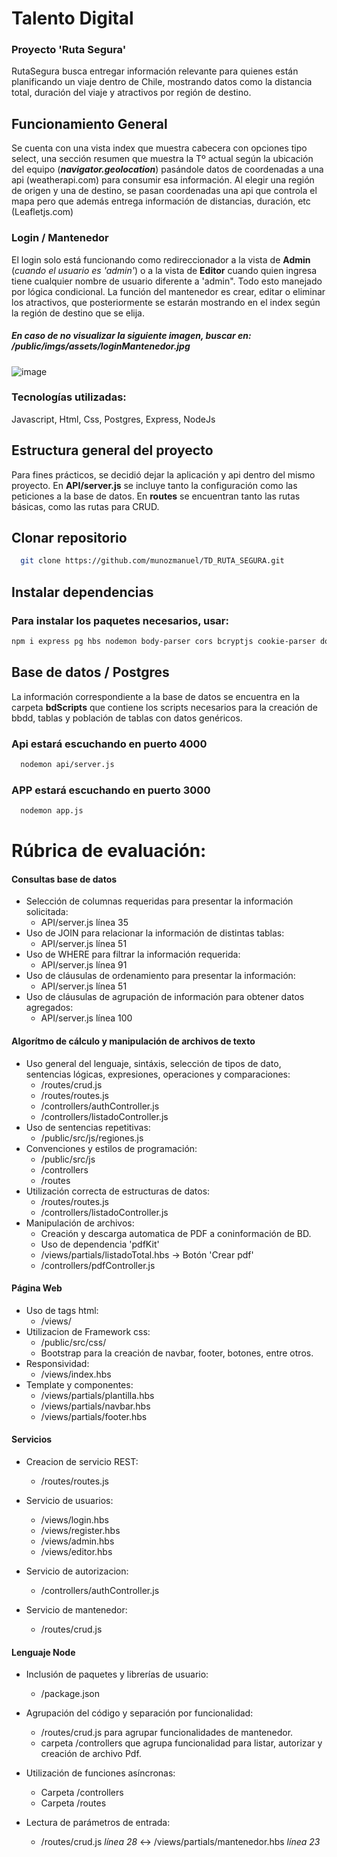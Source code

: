 # Talento Digital
### Proyecto 'Ruta Segura'
RutaSegura busca entregar información relevante para quienes están planificando un viaje dentro de Chile, mostrando datos como la distancia total, duración del viaje y  atractivos por región de destino.

## Funcionamiento General
Se cuenta con una vista index que muestra cabecera con opciones tipo select, una sección resumen que muestra la Tº actual según la ubicación del equipo (***navigator.geolocation***) pasándole datos de coordenadas a una api (weatherapi.com) para consumir esa información.
Al elegir una región de origen y una de destino, se pasan coordenadas una api que controla el mapa pero que además entrega información de distancias, duración, etc (Leafletjs.com)

### Login / Mantenedor
El login solo está funcionando como redireccionador a la vista de **Admin** (*cuando el usuario es 'admin'*) o a la vista de **Editor** cuando quien ingresa tiene cualquier nombre de usuario diferente a 'admin". Todo esto manejado por lógica condicional.
La función del mantenedor es crear, editar o eliminar los atractivos, que posteriormente se estarán mostrando en el index según la región de destino que se elija.
##### **En caso de no visualizar la siguiente imagen, buscar en: /public/imgs/assets/loginMantenedor.jpg**
![image](https://github.com/munozmanuel/TD_RUTA_SEGURA/blob/master/public/imgs/assets/loginMantenedor.jpg)


### Tecnologías utilizadas:
Javascript, Html, Css, Postgres, Express, NodeJs

## Estructura general del proyecto
Para fines prácticos, se decidió dejar la aplicación y api dentro del mismo proyecto. En **API/server.js** se incluye tanto la configuración como las peticiones a la base de datos.
En **routes** se encuentran tanto las rutas básicas, como las rutas para CRUD.

## Clonar repositorio
```bash
  git clone https://github.com/munozmanuel/TD_RUTA_SEGURA.git
```
## Instalar dependencias
### Para instalar los paquetes necesarios, usar:
```bash
npm i express pg hbs nodemon body-parser cors bcryptjs cookie-parser dotenv express-session jsonwebtoken method-override node-fetch pdfkit sweetalert2
```

## Base de datos / Postgres
La información correspondiente a la base de datos se encuentra en la carpeta **bdScripts** que contiene los scripts necesarios para la creación de bbdd, tablas y población de tablas con datos genéricos. 


### Api estará escuchando en puerto 4000
```bash
  nodemon api/server.js
```
### APP estará escuchando en puerto 3000
```bash
  nodemon app.js
```

# Rúbrica de evaluación: 

#### Consultas base de datos
- Selección de columnas requeridas para presentar la información solicitada:
    - API/server.js línea 35
- Uso de JOIN para relacionar la información de distintas tablas: 
    - API/server.js línea 51
- Uso de WHERE para filtrar la información requerida: 
    - API/server.js línea 91
- Uso de cláusulas de ordenamiento para presentar la información: 
    - API/server.js línea 51
- Uso de cláusulas de agrupación de información para obtener datos agregados:
    - API/server.js línea 100

#### Algorítmo de cálculo y manipulación de archivos de texto
- Uso general del lenguaje, sintáxis, selección de tipos de dato,
  sentencias lógicas, expresiones, operaciones y comparaciones:
    - /routes/crud.js
    - /routes/routes.js
    - /controllers/authController.js 
    - /controllers/listadoController.js 
- Uso de sentencias repetitivas:
    - /public/src/js/regiones.js 
- Convenciones y estilos de programación:
    - /public/src/js
    - /controllers
    - /routes
- Utilización correcta de estructuras de datos:
    - /routes/routes.js
    - /controllers/listadoController.js 
- Manipulación de archivos: 
    - Creación y descarga automatica de PDF a coninformación de BD.
    - Uso de dependencia 'pdfKit'
    - /views/partials/listadoTotal.hbs -> Botón 'Crear pdf'
    - /controllers/pdfController.js

#### Página Web 
- Uso de tags html:
    - /views/ 
- Utilizacion de Framework css:
    - /public/src/css/
    - Bootstrap para la creación de navbar, footer, botones, entre otros.
- Responsividad: 
    - /views/index.hbs
- Template y componentes: 
    - /views/partials/plantilla.hbs
    - /views/partials/navbar.hbs 
    - /views/partials/footer.hbs
    
#### Servicios
- Creacion de servicio REST: 
    - /routes/routes.js

- Servicio de usuarios:
    - /views/login.hbs
    - /views/register.hbs
    - /views/admin.hbs
    - /views/editor.hbs

- Servicio de autorizacion: 
    - /controllers/authController.js
- Servicio de mantenedor: 
    - /routes/crud.js

#### Lenguaje Node
- Inclusión de paquetes y librerías de usuario: 
    - /package.json

- Agrupación del código y separación por funcionalidad:
    - /routes/crud.js para agrupar funcionalidades de mantenedor.
    - carpeta /controllers que agrupa funcionalidad para listar,
      autorizar y creación de archivo Pdf. 

- Utilización de funciones asíncronas:
    - Carpeta /controllers
    - Carpeta /routes

- Lectura de parámetros de entrada:
    - /routes/crud.js *línea 28*  <->  /views/partials/mantenedor.hbs *línea 23*

